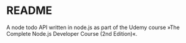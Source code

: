 # README
A node todo API written in node.js as part of the Udemy course »The Complete Node.js Developer Course (2nd Edition)«.
